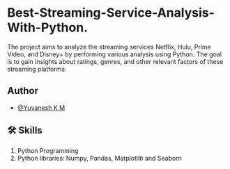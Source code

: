
# **Best-Streaming-Service-Analysis-With-Python.**

The project aims to analyze the streaming services Netflix, Hulu, Prime Video, and Disney+ by performing various analysis using Python. The goal is to gain insights about ratings, genres, and other relevant factors of these streaming platforms.


## Author

- [@Yuvanesh K M](https://github.com/yuvaneshkm)


## 🛠 Skills 

1. Python Programming
2. Python libraries: Numpy, Pandas, Matplotlib and Seaborn



